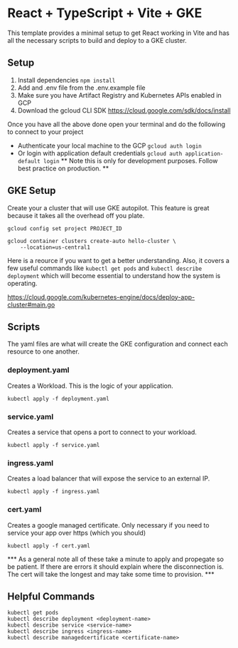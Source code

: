 # React + TypeScript + Vite + GKE

This template provides a minimal setup to get React working in Vite and has all the necessary scripts to build and deploy to a GKE cluster. 

## Setup 
1. Install dependencies `npm install`
2. Add and .env file from the .env.example file
3. Make sure you have Artifact Registry and Kubernetes APIs enabled in GCP
5. Download the gcloud CLI SDK https://cloud.google.com/sdk/docs/install

Once you have all the above done open your terminal and do the following to connect to your project
-  Authenticate your local machine to the GCP `gcloud auth login`
-  Or login with application default credentials `gcloud auth application-default login` 
   ** Note this is only for development purposes. Follow best practice on production. **

## GKE Setup
Create your a cluster that will use GKE autopilot. This feature is great because it takes all the overhead off you plate.
```
gcloud config set project PROJECT_ID
```
```
gcloud container clusters create-auto hello-cluster \
    --location=us-central1
```
Here is a reource if you want to get a better understanding. Also, it covers a few useful commands like `kubectl get pods` and `kubectl describe deployment` which will become essential to understand how the system is operating. 

https://cloud.google.com/kubernetes-engine/docs/deploy-app-cluster#main.go

## Scripts
The yaml files are what will create the GKE configuration and connect each resource to one another. 

### deployment.yaml
Creates a Workload. This is the logic of your application.
  
  ```
  kubectl apply -f deployment.yaml
  ```

### service.yaml
Creates a service that opens a port to connect to your workload.

  ```
  kubectl apply -f service.yaml
  ```

### ingress.yaml 
Creates a load balancer that will expose the service to an external IP.

  ```
  kubectl apply -f ingress.yaml
  ```

### cert.yaml
Creates a google managed certificate. Only necessary if you need to service your app over https (which you should)

  ```
  kubectl apply -f cert.yaml
  ```

*** As a general note all of these take a minute to apply and propegate so be patient. If there are errors it should explain where the disconnection is. The cert will take the longest and may take some time to provision. ***

## Helpful Commands
```
kubectl get pods
kubectl describe deployment <deployment-name>
kubectl describe service <service-name>
kubectl describe ingress <ingress-name>
kubectl describe managedcertificate <certificate-name>
```
